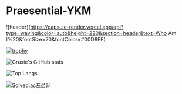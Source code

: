 # Praesential-YKM
![header](https://capsule-render.vercel.app/api?type=waving&color=auto&height=220&section=header&text=Who Am I%20&fontSize=70&fontColor=#00D8FF)

<p>  
  
[![trophy](https://github-profile-trophy.vercel.app/?username=Praesentia-YKM)](https://github.com/ryo-ma/github-profile-trophy)

![Grusie's GitHub stats](https://github-readme-stats.vercel.app/api?username=Praesentia-YKM&show_icons=true&theme=highcontrast)
  
![Top Langs](https://github-readme-stats.vercel.app/api/top-langs/?username=Praesentia-YKM&layout=compact&theme=tokyonight)

![Solved.ac프로필](http://mazassumnida.wtf/api/v2/generate_badge?boj=Praesentia-YKM)
</p>
